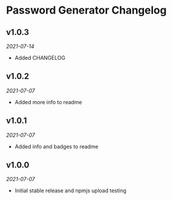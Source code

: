 # Password Generator Changelog

## v1.0.3
_2021-07-14_

 * Added CHANGELOG

## v1.0.2
_2021-07-07_

 * Added more info to readme

## v1.0.1
_2021-07-07_

 * Added info and badges to readme

## v1.0.0
_2021-07-07_

 * Initial stable release and npmjs upload testing
